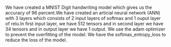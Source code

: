 
We have created a MNIST Digit handwriting model which gives us the accuracy of 96 percent.We have created an articial neural network (ANN) with 3 layers which consists of 2 input layers of softmax and 1 ouput layer of relu.In first input layer, we have 512 tensors and in second layer we have 34 tensors and in output layer we have 1 output. We use the adam optimizer to prevent the overfitting of the model. We have the softmax_entropy_loss to reduce the loss of the model.
